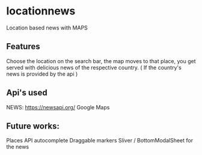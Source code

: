 # locationnews

Location based news with MAPS

## Features
Choose the location on the search bar, the map moves to that place, you get served with delicious news of the respective country. ( If the country's news is provided by the api )

## Api's used

NEWS: https://newsapi.org/
Google Maps

## Future works:
Places API autocomplete
Draggable markers
Sliver / BottomModalSheet for the news
